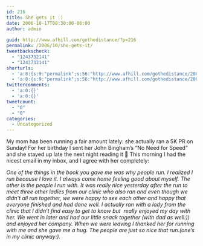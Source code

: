 ```yaml
---
id: 216
title: She gets it :)
date: 2006-10-17T08:30:00-06:00
author: admin
  
guid: http://www.afhill.com/gothedistance/?p=216
permalink: /2006/10/she-gets-it/
tweetbackscheck:
  - "1243732141"
  - "1243732141"
shorturls:
  - 'a:8:{s:9:"permalink";s:56:"http://www.afhill.com/gothedistance/2006/10/she-gets-it/";s:7:"tinyurl";s:25:"http://tinyurl.com/befuoq";s:4:"isgd";s:17:"http://is.gd/hfPu";s:5:"bitly";s:20:"http://bit.ly/2g33nb";s:5:"snipr";s:22:"http://snipr.com/aqxi9";s:5:"snurl";s:22:"http://snurl.com/aqxi9";s:7:"snipurl";s:24:"http://snipurl.com/aqxi9";s:4:"trim";s:17:"http://tr.im/crl5";}'
  - 'a:8:{s:9:"permalink";s:56:"http://www.afhill.com/gothedistance/2006/10/she-gets-it/";s:7:"tinyurl";s:25:"http://tinyurl.com/befuoq";s:4:"isgd";s:17:"http://is.gd/hfPu";s:5:"bitly";s:20:"http://bit.ly/2g33nb";s:5:"snipr";s:22:"http://snipr.com/aqxi9";s:5:"snurl";s:22:"http://snurl.com/aqxi9";s:7:"snipurl";s:24:"http://snipurl.com/aqxi9";s:4:"trim";s:17:"http://tr.im/crl5";}'
twittercomments:
  - 'a:0:{}'
  - 'a:0:{}'
tweetcount:
  - "0"
  - "0"
categories:
  - Uncategorized
---
```

My mom has been running a fair amount lately: she actually ran a 5K PR on Sunday! For her birthday I sent her John Bingham&#8217;s &#8220;No Need for Speed&#8221; and she stayed up late the next night reading it 🙂 This morning I had the nicest email in my inbox, and I agree with her completely:

_One of the things in the book you gave me was why people run. I realized I run because I love it. I always come home feeling good about myself. The other is the people I run with. It was really nice yesterday after the run to meet three other ladies from our clinic who also ran and even though we didn&#8217;t all run together, we were happy to see each other and happy that everyone finished and had done well. I actually ran with a lady from the clinic that I didn&#8217;t find easy to get to know but  really enjoyed my day with her. We went in later and had our little snack together (with dad as well:)) and enjoyed her company. When we were leaving I thanked her for running with me and she gave me a hug. The people are just so nice that run.(one&#8217;s in my clinic anyway:)._